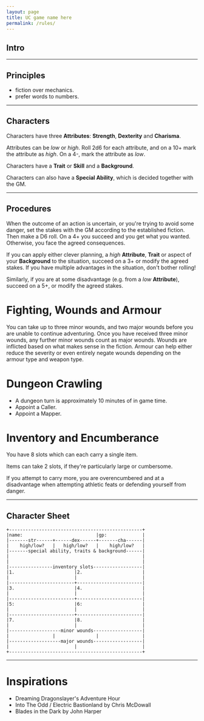 ```yaml
---
layout: page
title: UC game name here
permalink: /rules/
---
```


## Intro

---

## Principles

 * fiction over mechanics.
 * prefer words to numbers.

---

## Characters
Characters have three **Attributes**: **Strength**, **Dexterity** and **Charisma**.

Attributes can be *low* or *high*. Roll 2d6 for each attribute, and on a 10+ mark the attribute as *high*. On a 4-, mark the attribute as *low*.

Characters have a **Trait** or **Skill** and a **Background**.

Characters can also have a **Special Ability**, which is decided together with the GM.

---

## Procedures

When the outcome of an action is uncertain, or you're trying to avoid some danger, set the stakes with the GM according to the established fiction. 
Then make a D6 roll. On a 4+ you succeed and you get what you wanted. Otherwise, you face the agreed consequences.

If you can apply either clever planning, a *high* **Attribute**, **Trait** or aspect of your **Background** to the situation, succeed on a 3+ or modify the agreed stakes. If you have multiple advantages in the situation, don't bother rolling! 

Similarly, if you are at some disadvantage (e.g. from a *low* **Attribute**), succeed on a 5+, or modify the agreed stakes.

# Fighting, Wounds and Armour
You can take up to three minor wounds, and two major wounds before you are unable to continue adventuring. Once you have received three minor wounds, any further minor wounds count as major wounds. Wounds are inflicted based on what makes sense in the fiction. Armour can help either reduce the severity or even entirely negate wounds depending on the armour type and weapon type.

# Dungeon Crawling
  * A dungeon turn is approximately 10 minutes of in game time.
  * Appoint a Caller.
  * Appoint a Mapper.



# Inventory and Encumberance

You have 8 slots which can each carry a single item. 

Items can take 2 slots, if they're particularly large or cumbersome.

If you attempt to carry more, you are overencumbered and at a disadvantage when attempting athletic feats or defending yourself from danger.

---

## Character Sheet

```
+-------------------------------------------------+
|name:                           |gp:             |
|-------str------+------dex------+-------cha------|
|    high/low?   |   high/low?   |    high/low?   |
|-------special ability, traits & background------|
|                                                 |
|                                                 |
|----------------inventory slots------------------|
|1.                      |2.                      |
|                        |                        |
|------------------------+------------------------|
|3.                      |4.                      |
|                        |                        |
|------------------------+------------------------|
|5:                      |6:                      |
|                        |                        |
|------------------------+------------------------|
|7.                      |8.                      |
|                        |                        |
|-------------------minor wounds------------------|
|                |               |                |
|-------------------major wounds------------------|
|                        |                        |
+-------------------------------------------------+
```

---

# Inspirations
* Dreaming Dragonslayer's Adventure Hour
* Into The Odd / Electric Bastionland by Chris McDowall
* Blades in the Dark by John Harper